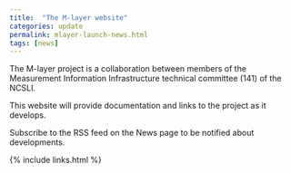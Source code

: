 ```yaml
---
title:  "The M-layer website"
categories: update
permalink: mlayer-launch-news.html
tags: [news]
---
```


The M-layer project is a collaboration between members of the Measurement Information Infrastructure technical committee (141) of the NCSLI.

This website will provide documentation and links to the project as it develops. 

Subscribe to the RSS feed on the News page to be notified about developments.

{% include links.html %}
